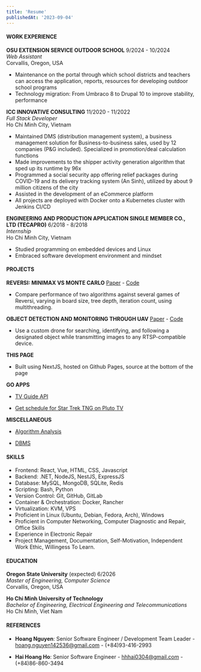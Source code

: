 ```yaml
---
title: 'Resume'
publishedAt: '2023-09-04'
---
```

#### WORK EXPERIENCE

**OSU EXTENSION SERVICE OUTDOOR SCHOOL** 9/2024 - 10/2024  
*Web Assistant*  
Corvallis, Oregon, USA

-   Maintenance on the portal through which school districts and
    teachers can access the application, reports, resources
    for developing outdoor school programs
-   Technology migration: From Umbraco 8 to Drupal 10 to improve
    stability, performance

**ICC INNOVATIVE CONSULTING** 11/2020 - 11/2022  
*Full Stack Developer*  
Ho Chi Minh City, Vietnam

-   Maintained DMS (distribution management system), a business
    management solution for Business-to-business sales, used by 12
    companies (P&G included). Specialized in promotion/deal calculation functions
-   Made improvements to the shipper activity generation algorithm that
    sped up its runtime by 96x
-   Programmed a social security app offering relief packages during
    COVID-19 and its delivery tracking system (An Sinh), utilized by
    about 9 million citizens of the city
-   Assisted in the development of an eCommerce platform
-   All projects are deployed with Docker onto a Kubernetes cluster with Jenkins CI/CD

**ENGINEERING AND PRODUCTION APPLICATION SINGLE MEMBER CO., LTD
(TECAPRO)** 6/2018 - 8/2018  
*Internship*  
Ho Chi Minh City, Vietnam

-   Studied programming on embedded devices and Linux
-   Embraced software development environment and mindset

#### PROJECTS

**REVERSI: MINIMAX VS MONTE CARLO**
[Paper](https://github.com/bachsofttrick/reversi-ai531/blob/master/paper.pdf)
\- [Code](https://github.com/bachsofttrick/reversi-ai531/)

- Compare performance of two algorithms against several games of Reversi, varying in board size, tree depth, iteration count, using multithreading.

**OBJECT DETECTION AND MONITORING THROUGH UAV** 
[Paper](https://github.com/bachsofttrick/dronectrl-with-tracking/blob/master/paper.pdf)
\- [Code](https://github.com/bachsofttrick/dronectrl-with-tracking)

-   Use a custom drone for searching, identifying, and following a
    designated object while transmitting images to any RTSP-compatible
    device.

**THIS PAGE**

-   Built using NextJS, hosted on Github Pages, source at the bottom of the page

**GO APPS** 

- [TV Guide API](https://github.com/bachsofttrick/tvguide-go)

- [Get schedule for Star Trek TNG on Pluto TV](https://github.com/bachsofttrick/tng-schedule)

**MISCELLANEOUS**

- [Algorithm Analysis](https://github.com/bachsofttrick/algolysis-cs325)

- [DBMS](https://github.com/bachsofttrick/dbms-cs540)

#### SKILLS

- Frontend: React, Vue, HTML, CSS, Javascript
- Backend: .NET, NodeJS, NestJS, ExpressJS
- Database: MySQL, MongoDB, SQLite, Redis
- Scripting: Bash, Python
- Version Control: Git, GitHub, GitLab
- Container & Orchestration: Docker, Rancher
- Virtualization: KVM, VPS
- Proficient in Linux (Ubuntu, Debian, Fedora, Arch), Windows
- Proficient in Computer Networking, Computer Diagnostic and Repair, Office Skills
- Experience in Electronic Repair
- Project Management, Documentation, Self-Motivation, 
Independent Work Ethic, Willingess To Learn.

#### EDUCATION

**Oregon State University** (expected) 6/2026  
*Master of Engineering, Computer Science*  
Corvallis, Oregon, USA

**Ho Chi Minh University of Technology**  
*Bachelor of Engineering, Electrical Engineering and Telecommunications*  
Ho Chi Minh, Viet Nam

#### REFERENCES

-   **Hoang Nguyen**: Senior Software Engineer / Development Team
    Leader - [hoang.nguyen142536@gmail.com](mailto:hoang.nguyen142536@gmail.com) - (+84)93-416-2993

-   **Hai Hoang Ho**: Senior Software Engineer - [hhhai0304@gmail.com](mailto:hhhai0304@gmail.com) -
    (+84)86-860-3494
